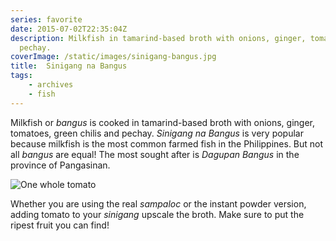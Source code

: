 ```yaml
---
series: favorite
date: 2015-07-02T22:35:04Z
description: Milkfish in tamarind-based broth with onions, ginger, tomatoes, chilis and
  pechay.
coverImage: /static/images/sinigang-bangus.jpg
title:  Sinigang na Bangus
tags: 
    - archives
    - fish
---
```


Milkfish or _bangus_ is cooked in tamarind-based broth with onions, ginger, tomatoes, green chilis and pechay. _Sinigang na Bangus_ is very popular because milkfish is the most common farmed fish in the Philippines. But not all _bangus_ are equal! The most sought after is *Dagupan Bangus* in the province of Pangasinan.

<img src="/static/images/tomato.jpg" title="One whole tomato">

Whether you are using the real *sampaloc* or the instant powder version, adding tomato to your *sinigang* upscale the broth. Make sure to put the ripest fruit you can find!  


